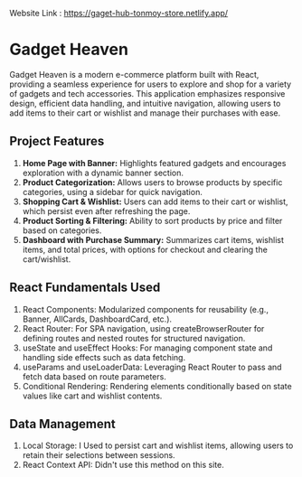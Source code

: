 Website Link : https://gaget-hub-tonmoy-store.netlify.app/

# **Gadget Heaven**

Gadget Heaven is a modern e-commerce platform built with React, providing a seamless experience for users to explore and shop for a variety of gadgets and tech accessories. This application emphasizes responsive design, efficient data handling, and intuitive navigation, allowing users to add items to their cart or wishlist and manage their purchases with ease.

## Project Features

1. **Home Page with Banner:** Highlights featured gadgets and encourages exploration with a dynamic banner section.
2. **Product Categorization:** Allows users to browse products by specific categories, using a sidebar for quick navigation.
3. **Shopping Cart & Wishlist:** Users can add items to their cart or wishlist, which persist even after refreshing the page.
4. **Product Sorting & Filtering:** Ability to sort products by price and filter based on categories.
5. **Dashboard with Purchase Summary:** Summarizes cart items, wishlist items, and total prices, with options for checkout and clearing the cart/wishlist.

## React Fundamentals Used

1. React Components: Modularized components for reusability (e.g., Banner, AllCards, DashboardCard, etc.).
2. React Router: For SPA navigation, using createBrowserRouter for defining routes and nested routes for structured navigation.
3. useState and useEffect Hooks: For managing component state and handling side effects such as data fetching.
4. useParams and useLoaderData: Leveraging React Router to pass and fetch data based on route parameters.
5. Conditional Rendering: Rendering elements conditionally based on state values like cart and wishlist contents.

## Data Management

1. Local Storage: I Used to persist cart and wishlist items, allowing users to retain their selections between sessions.
2. React Context API: Didn't use this method on this site.
